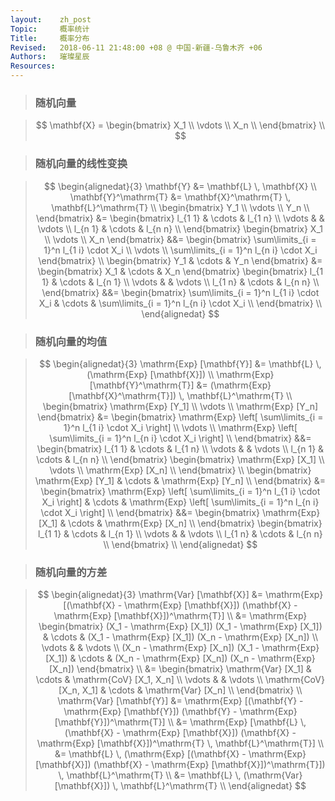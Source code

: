 ```yaml
---
layout:    zh_post
Topic:     概率统计
Title:     概率分布
Revised:   2018-06-11 21:48:00 +08 @ 中国-新疆-乌鲁木齐 +06
Authors:   璀璨星辰
Resources:
---
```


> ### 随机向量

> $$
> \mathbf{X} = \begin{bmatrix}
>              X_1 \\
>              \vdots \\
>              X_n \\
>              \end{bmatrix} \\
> $$
>

> ### 随机向量的线性变换

> $$
> \begin{alignedat}{3}
> \mathbf{Y} &= \mathbf{L} \, \mathbf{X} \\
> \mathbf{Y}^\mathrm{T} &= \mathbf{X}^\mathrm{T} \, \mathbf{L}^\mathrm{T} \\
> \begin{bmatrix}
> Y_1 \\
> \vdots \\
> Y_n \\
> \end{bmatrix} &= \begin{bmatrix}
>                  l_{1 1} & \cdots & l_{1 n} \\
>                  \vdots  &        & \vdots \\
>                  l_{n 1} & \cdots & l_{n n} \\
>                  \end{bmatrix} \begin{bmatrix}
>                                X_1 \\
>                                \vdots \\
>                                X_n
>                                \end{bmatrix} &&= \begin{bmatrix}
>                                                  \sum\limits_{i = 1}^n l_{1 i} \cdot X_i \\
>                                                  \vdots \\
>                                                  \sum\limits_{i = 1}^n l_{n i} \cdot X_i
>                                                  \end{bmatrix} \\
> \begin{bmatrix} 
> Y_1 & \cdots & Y_n
> \end{bmatrix} &= \begin{bmatrix}
>                  X_1 & \cdots & X_n
>                  \end{bmatrix} \begin{bmatrix}
>                                l_{1 1} & \cdots & l_{n 1} \\
>                                \vdots  &        & \vdots \\
>                                l_{1 n} & \cdots & l_{n n} \\
>                                \end{bmatrix} &&= \begin{bmatrix}
>                                                  \sum\limits_{i = 1}^n l_{1 i} \cdot X_i & \cdots & \sum\limits_{i = 1}^n l_{n i} \cdot X_i \\
>                                                  \end{bmatrix} \\
> \end{alignedat}
> $$
>

> ### 随机向量的均值

> $$
> \begin{alignedat}{3}
> \mathrm{Exp} [\mathbf{Y}] &= \mathbf{L} \, (\mathrm{Exp} [\mathbf{X}]) \\
> \mathrm{Exp} [\mathbf{Y}^\mathrm{T}] &= (\mathrm{Exp} [\mathbf{X}^\mathrm{T}]) \, \mathbf{L}^\mathrm{T} \\
> \begin{bmatrix}
> \mathrm{Exp} [Y_1] \\
> \vdots \\
> \mathrm{Exp} [Y_n]
> \end{bmatrix} &= \begin{bmatrix}
>                  \mathrm{Exp} \left[ \sum\limits_{i = 1}^n l_{1 i} \cdot X_i \right] \\
>                  \vdots \\
>                  \mathrm{Exp} \left[ \sum\limits_{i = 1}^n l_{n i} \cdot X_i \right] \\
>                  \end{bmatrix} &&= \begin{bmatrix}
>                                    l_{1 1} & \cdots & l_{1 n} \\
>                                    \vdots  &        & \vdots \\
>                                    l_{n 1} & \cdots & l_{n n} \\
>                                    \end{bmatrix} \begin{bmatrix}
>                                                  \mathrm{Exp} [X_1] \\
>                                                  \vdots \\
>                                                  \mathrm{Exp} [X_n] \\
>                                                  \end{bmatrix} \\
> \begin{bmatrix}
> \mathrm{Exp} [Y_1] & \cdots & \mathrm{Exp} [Y_n] \\
> \end{bmatrix} &= \begin{bmatrix}
>                  \mathrm{Exp} \left[ \sum\limits_{i = 1}^n l_{1 i} \cdot X_i \right] & \cdots & \mathrm{Exp} \left[ \sum\limits_{i = 1}^n l_{n i} \cdot X_i \right] \\
>                  \end{bmatrix} &&= \begin{bmatrix}
>                                    \mathrm{Exp} [X_1] & \cdots & \mathrm{Exp} [X_n] \\
>                                    \end{bmatrix} \begin{bmatrix} 
>                                                  l_{1 1} & \cdots & l_{n 1} \\
>                                                  \vdots  &        & \vdots \\
>                                                  l_{1 n} & \cdots & l_{n n} \\
>                                                  \end{bmatrix} \\
> \end{alignedat}
> $$
>

> ### 随机向量的方差

> $$
> \begin{alignedat}{3}
> \mathrm{Var} [\mathbf{X}] &= \mathrm{Exp} [(\mathbf{X} - \mathrm{Exp} [\mathbf{X}]) (\mathbf{X} - \mathrm{Exp} [\mathbf{X}])^\mathrm{T}] \\
>                           &= \mathrm{Exp} \begin{bmatrix}
>                                           (X_1 - \mathrm{Exp} [X_1]) (X_1 - \mathrm{Exp} [X_1]) & \cdots & (X_1 - \mathrm{Exp} [X_1]) (X_n - \mathrm{Exp} [X_n]) \\
>                                           \vdots                                                &        & \vdots \\
>                                           (X_n - \mathrm{Exp} [X_n]) (X_1 - \mathrm{Exp} [X_1]) & \cdots & (X_n - \mathrm{Exp} [X_n]) (X_n - \mathrm{Exp} [X_n])
>                                           \end{bmatrix} \\
>                           &= \begin{bmatrix}
>                              \mathrm{Var} [X_1]      & \cdots & \mathrm{CoV} [X_1, X_n] \\
>                              \vdots                  &        & \vdots \\
>                              \mathrm{CoV} [X_n, X_1] & \cdots & \mathrm{Var} [X_n] \\
>                              \end{bmatrix} \\
> \mathrm{Var} [\mathbf{Y}] &= \mathrm{Exp} [(\mathbf{Y} - \mathrm{Exp} [\mathbf{Y}]) (\mathbf{Y} - \mathrm{Exp} [\mathbf{Y}])^\mathrm{T}] \\
>                           &= \mathrm{Exp} [\mathbf{L} \, (\mathbf{X} - \mathrm{Exp} [\mathbf{X}]) (\mathbf{X} - \mathrm{Exp} [\mathbf{X}])^\mathrm{T} \, \mathbf{L}^\mathrm{T}] \\
>                           &= \mathbf{L} \, (\mathrm{Exp} [(\mathbf{X} - \mathrm{Exp} [\mathbf{X}]) (\mathbf{X} - \mathrm{Exp} [\mathbf{X}])^\mathrm{T}]) \, \mathbf{L}^\mathrm{T} \\
>                           &= \mathbf{L} \, (\mathrm{Var} [\mathbf{X}]) \, \mathbf{L}^\mathrm{T} \\
> \end{alignedat}
> $$
>

